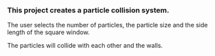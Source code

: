 ### This project creates a particle collision system. 
The user selects the number of particles, the particle size and the side length of the square window.

The particles will collide with each other and the walls.
